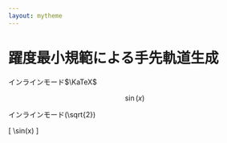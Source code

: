 ```yaml
---
layout: mytheme
---
```


# 躍度最小規範による手先軌道生成

インラインモード$\KaTeX$

$$
  \sin(x)
$$

インラインモード\(\sqrt{2}\)

\[
\sin(x)
\]
